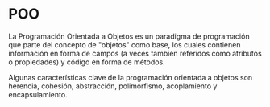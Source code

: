 # POO

La Programación Orientada a Objetos es un paradigma de programación que parte del concepto de "objetos" como base, los cuales contienen información en forma de campos (a veces también referidos como atributos o propiedades) y código en forma de métodos.

Algunas características clave de la programación orientada a objetos son herencia, cohesión, abstracción, polimorfismo, acoplamiento y encapsulamiento.